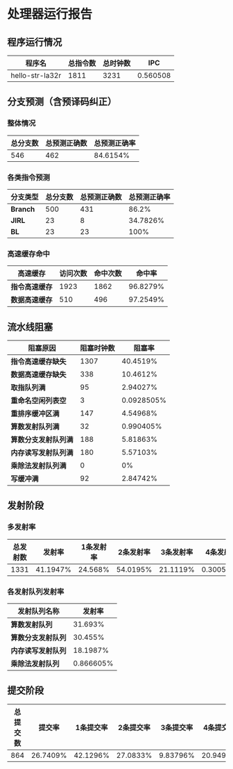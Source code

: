 # 处理器运行报告
## 程序运行情况
|程序名|总指令数|总时钟数|IPC|
|---|---|---|---|
|hello-str-la32r|1811|3231|0.560508|

## 分支预测（含预译码纠正）
### 整体情况
|总分支数|总预测正确数|总预测正确率|
|---|---|---|
|546|462|84.6154%|

### 各类指令预测
|分支类型|总分支数|总预测正确数|总预测正确率|
|---|---|---|---|
|**Branch**| 500 | 431 | 86.2%|
|**JIRL**| 23 | 8 | 34.7826%|
|**BL**| 23 | 23 | 100%|

### 高速缓存命中
|高速缓存|访问次数|命中次数|命中率|
|---|---|---|---|
|**指令高速缓存**| 1923 | 1862 | 96.8279%|
|**数据高速缓存**| 510 | 496 | 97.2549%|
## 流水线阻塞
|阻塞原因|阻塞时钟数|阻塞率|
|---|---|---|
|**指令高速缓存缺失**| 1307 | 40.4519%|
|**数据高速缓存缺失**| 338 | 10.4612%|
|**取指队列满**| 95 | 2.94027%|
|**重命名空闲列表空**|3 | 0.0928505%|
|**重排序缓冲区满**|147 | 4.54968%|
|**算数发射队列满**|32 | 0.990405%|
|**算数分支发射队列满**|188 | 5.81863%|
|**内存读写发射队列满**|180 | 5.57103%|
|**乘除法发射队列满**|0 | 0%|
|**写缓冲满**|92 | 2.84742%|

## 发射阶段
### 多发射率
|总发射数|发射率|1条发射率|2条发射率|3条发射率|4条发射率|
|---|---|---|---|---|---|
|1331|41.1947%|24.568%|54.0195%|21.1119%|0.300526%|

### 各发射队列发射率
|发射队列名称|发射率|
|---|---|
|**算数发射队列**|31.693%|
|**算数分支发射队列**|30.455%|
|**内存读写发射队列**|18.1987%|
|**乘除法发射队列**|0.866605%|

## 提交阶段
|总提交数|提交率|1条提交率|2条提交率|3条提交率|4条提交率|
|---|---|---|---|---|---|
|864|26.7409%|42.1296%|27.0833%|9.83796%|20.9491%|
